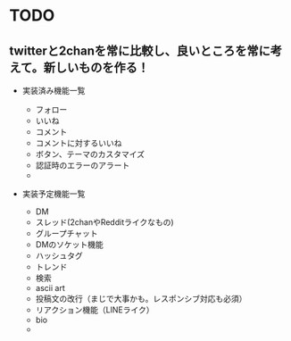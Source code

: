 # TODO

## twitterと2chanを常に比較し、良いところを常に考えて。新しいものを作る！

- 実装済み機能一覧
  - フォロー
  - いいね
  - コメント
  - コメントに対するいいね
  - ボタン、テーマのカスタマイズ
  - 認証時のエラーのアラート
  - 

- 実装予定機能一覧
  - DM
  - スレッド(2chanやRedditライクなもの)
  - グループチャット
  - DMのソケット機能
  - ハッシュタグ
  - トレンド
  - 検索
  - ascii art
  - 投稿文の改行（まじで大事かも。レスポンシブ対応も必須）
  - リアクション機能（LINEライク）
  - bio
  - 